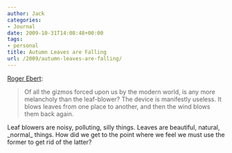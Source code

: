 ```yaml
---
author: Jack
categories:
- Journal
date: 2009-10-31T14:08:48+00:00
tags:
- personal
title: Autumn Leaves are Falling
url: /2009/autumn-leaves-are-falling/
---
```


[Roger Ebert](http://rogerebert.suntimes.com/apps/pbcs.dll/article?AID=/20041025/OPINION/910319999):

> Of all the gizmos forced upon us by the modern world, is any more melancholy than the leaf-blower? The device is manifestly useless. It blows leaves from one place to another, and then the wind blows them back again.

Leaf blowers are noisy, polluting, silly things. Leaves are beautiful, natural, \_normal\_ things. How did we get to the point where we feel we must use the former to get rid of the latter?
